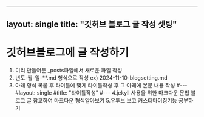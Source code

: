  ---
layout: single
title:  "깃허브 블로그 글 작성 셋팅"
---

# 깃허브블로그에 글 작성하기
1. 미리 만들어둔 _posts파일에서 새로운 파일 작성
2. 년도-월-일-**.md 형식으로 작성 ex) 2024-11-10-blogsetting.md
3. 아래 형식 복붙 후 타이틀에 맞게 타이틀작성 후 그 아래에 본문 내용 작성
#---
#layout: single
#title:  "타이틀작성"
#---
4.jekyll 사용을 위한 마크다운 문법 블로그 글 참고하여 마크다운 형식알아보기
5.유투브 보고 커스터마이징기능 공부하기
